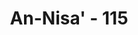 ---
title: "An-Nisa' - 115"
no: 115
arabic_no: ١١٥
ayah: وَمَنْ يُّشَاقِقِ الرَّسُوْلَ مِنْۢ بَعْدِ مَا تَبَيَّنَ لَهُ الْهُدٰى وَيَتَّبِعْ غَيْرَ سَبِيْلِ الْمُؤْمِنِيْنَ نُوَلِّهٖ مَا تَوَلّٰى وَنُصْلِهٖ جَهَنَّمَۗ وَسَاۤءَتْ مَصِيْرًا ࣖ 
translation: "Dan barangsiapa menentang Rasul (Muhammad) setelah jelas kebenaran baginya, dan mengikuti jalan yang bukan jalan orang-orang mukmin, Kami biarkan dia dalam kesesatan yang telah dilakukannya itu dan akan Kami masukkan dia ke dalam neraka Jahanam, dan itu seburuk-buruk tempat kembali."
tafsir: "Seseorang yang menentang Rasulullah setelah nyata baginya kebenaran risalah yang dibawanya, serta mengikuti jalan orang yang menyimpang dari jalan kebenaran, maka Allah membiarkan mereka menempuh jalan sesat yang dipilihnya. Kemudian Dia akan memasukkan mereka ke dalam neraka, tempat kembali yang seburuk-buruknya. Ayat ini erat hubungannya dengan tindakan Tu'mah dan pengikut-pengikutnya, dan perbuatan orang-orang yang bertindak seperti yang dilakukan Tu'mah itu. \n\nDari ayat ini dipahami bahwa Allah telah menganugerahkan kepada manusia kemauan dan kebebasan memilih. Pada ayat Al-Qur'an yang lain diterangkan pula bahwa Allah telah menganugerahkan akal, pikiran dan perasaan serta melengkapinya dengan petunjuk-petunjuk yang dibawa para rasul. Jika manusia menggunakan dengan baik semua anugerah Allah itu, pasti ia dapat mengikuti jalan yang benar.\n\nTetapi kebanyakan manusia mementingkan dirinya sendiri, mengikuti hawa nafsunya sehingga ia tidak menggunakan akal, pikiran, perasaan, dan petunjuk-petunjuk Allah dalam menetapkan dan memilih perbuatan yang patut dikerjakannya. Karena itu ada manusia yang menantang dan memusuhi para rasul, setelah nyata bagi mereka kebenaran dan ada pula manusia yang suka mengerjakan pekerjaan jahat, sekalipun hatinya mengakui kesalahan perbuatannya itu.\n\nAllah menilai perbuatan manusia, kemudian Dia memberi balasan yang setimpal, amal baik dibalas dengan pahala yang berlipat ganda, sedang perbuatan buruk diberi balasan yang setimpal dengan perbuatan itu."
---